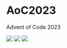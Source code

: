 # AoC2023
Advent of Code 2023

<!--- advent_readme_stars table --->


![](https://img.shields.io/badge/day%20📅-6-blue) ![](https://img.shields.io/badge/stars%20⭐-1-yellow) ![](https://img.shields.io/badge/days%20completed-0-red)
